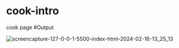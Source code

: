 # cook-intro
 cook page
#Output

![screencapture-127-0-0-1-5500-index-html-2024-02-16-13_25_13](https://github.com/Anuj5604/cook-intro/assets/155800082/69d36b2e-4587-4ed1-b199-be1e298e7732)
